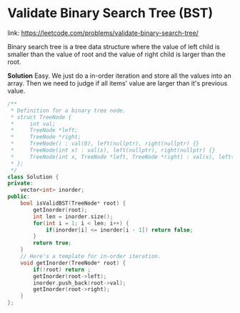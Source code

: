 # Validate Binary Search Tree (BST)
link: https://leetcode.com/problems/validate-binary-search-tree/

Binary search tree is a tree data structure where the value of left child is smaller than the value of root and the value of right child is larger than the root.

**Solution**
Easy. We just do a in-order iteration and store all the values into an array. Then we need to judge if all items' value are larger than it's previous value. 

```C++
/**
 * Definition for a binary tree node.
 * struct TreeNode {
 *     int val;
 *     TreeNode *left;
 *     TreeNode *right;
 *     TreeNode() : val(0), left(nullptr), right(nullptr) {}
 *     TreeNode(int x) : val(x), left(nullptr), right(nullptr) {}
 *     TreeNode(int x, TreeNode *left, TreeNode *right) : val(x), left(left), right(right) {}
 * };
 */
class Solution {
private:
    vector<int> inorder;
public:
    bool isValidBST(TreeNode* root) {
        getInorder(root);
        int len = inorder.size();
        for(int i = 1; i < len; i++) {
            if(inorder[i] <= inorder[i - 1]) return false;
        }
        return true;
    }
    // Here's a template for in-order iteration. 
    void getInorder(TreeNode* root) {
        if(!root) return ;
        getInorder(root->left);
        inorder.push_back(root->val);
        getInorder(root->right);
    }
};
```